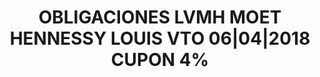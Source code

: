 ---
layout: asset
title: OBLIGACIONES LVMH MOET HENNESSY LOUIS VTO 06|04|2018 CUPON 4%
isin: FR0011033232
---